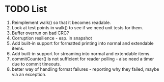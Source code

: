 # TODO List
1. Reimplement walk() so that it becomes readable.
2. Look at test points in walk() to see if we need unit tests for them.
3. Buffer overrun on bad CRC?
4. Corruption resilience - esp. in snapshot
5. Add built-in support for formatted printing into normal and extendable items.
6. Add built-in support for streaming into normal and extendable items.
7. commitCounter() is not sufficient for reader polling - also need a timer due to commit timeouts.
8. better way of handling format failures - reporting why they failed, maybe via an exception.
